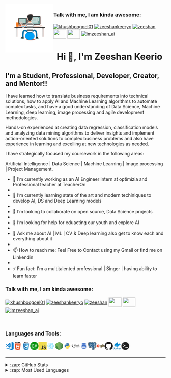
 <img align="left" alt="gif" src="https://github.com/imzeeshan-ai/imzeeshan-ai/blob/main/me.gif?raw=true" width="30%" height="30%" />
  
  ### Talk with me, I am kinda awesome:
<a href="https://www.linkedin.com/in/zeeshan-keerio" target="blank"><img align="center" src="https://cdn.jsdelivr.net/npm/simple-icons@3.0.1/icons/linkedin.svg" alt="khushboogoel01" height="30" width="40" /></a>
<a href="https://instagram.com/zeeshankeeryo" target="blank"><img align="center" src="https://cdn.jsdelivr.net/npm/simple-icons@3.0.1/icons/instagram.svg" alt="zeeshankeeryo" height="30" width="40" /></a>
<a href="https://www.youtube.com/c/zeeshan" target="blank"><img align="center" src="https://cdn.jsdelivr.net/npm/simple-icons@3.0.1/icons/youtube.svg" alt="zeeshan" height="30" width="40" /></a>
<a href="https://www.hackerrank.com/imzeeshan_ai" target="blank"><img align="center" src="https://cdn.jsdelivr.net/npm/simple-icons@3.0.1/icons/hackerrank.svg" height="30" width="40" /></a>
<a href="https://github.com/imzeeshan-ai" target="blank"><img align="center" src="https://cdn.jsdelivr.net/npm/simple-icons@3.0.1/icons/github.svg" height="30" width="40" /></a>
<a href="https://twitter.com/imzeeshan_ai" target="blank"><img align="center" src="https://cdn.jsdelivr.net/npm/simple-icons@3.0.1/icons/twitter.svg" alt="imzeeshan_ai" height="30" width="40" /></a>
<h1 align="center">Hi 👋, I'm Zeeshan Keerio</h1>

## I'm a Student, Professional, Developer, Creator, and Mentor!!

<p>

I have learned how to translate business requirements into technical solutions, how to apply AI and Machine Learning algorithms to automate complex tasks, and have a good understanding of Data Science, Machine Learning, deep learning, image processing and agile development methodologies.

Hands-on experienced at creating data regression, classification models and analyzing data mining algorithms to deliver insights and implement action-oriented solutions to complex business problems and also have experience in learning and excelling at new technologies as needed.

I have strategically focused my coursework in the following areas:

Artificial Intelligence | Data Science | Machine Learning | Image processing | Project Management.


</p>

- 🔭 I’m currently working as an AI Engineer intern at optimizia and Professional teacher at TeacherOn
- 
- 🌱 I’m currently learning state of the art and modern techiniques to develop AI, DS and Deep Learning models 
- 
- 👯 I’m looking to collaborate on open source, Data Science projects
- 
- 🤔 I’m looking for help for eduacting our youth and explore AI 
- 
- 💬 Ask me about AI | ML | CV & Deep learning also get to know each and everything about it  
- 
- 📫 How to reach me: Feel Free to Contact using my Gmail or find me on Linkendin 
- 
- ⚡ Fun fact: I'm a multitalented professional | Singer | having ability to learn faster 



### Talk with me, I am kinda awesome:
<a href="https://www.linkedin.com/in/zeeshan-keerio" target="blank"><img align="center" src="https://cdn.jsdelivr.net/npm/simple-icons@3.0.1/icons/linkedin.svg" alt="khushboogoel01" height="30" width="40" /></a>
<a href="https://instagram.com/zeeshankeeryo" target="blank"><img align="center" src="https://cdn.jsdelivr.net/npm/simple-icons@3.0.1/icons/instagram.svg" alt="zeeshankeeryo" height="30" width="40" /></a>
<a href="https://www.youtube.com/c/zeeshan" target="blank"><img align="center" src="https://cdn.jsdelivr.net/npm/simple-icons@3.0.1/icons/youtube.svg" alt="zeeshan" height="30" width="40" /></a>
<a href="https://www.hackerrank.com/imzeeshan_ai" target="blank"><img align="center" src="https://cdn.jsdelivr.net/npm/simple-icons@3.0.1/icons/hackerrank.svg" height="30" width="40" /></a>
<a href="https://github.com/imzeeshan-ai" target="blank"><img align="center" src="https://cdn.jsdelivr.net/npm/simple-icons@3.0.1/icons/github.svg" height="30" width="40" /></a>
<a href="https://twitter.com/imzeeshan_ai" target="blank"><img align="center" src="https://cdn.jsdelivr.net/npm/simple-icons@3.0.1/icons/twitter.svg" alt="imzeeshan_ai" height="30" width="40" /></a>



<br />


### Languages and Tools:

[<img align="left" alt="Visual Studio Code" width="26px" src="https://raw.githubusercontent.com/github/explore/80688e429a7d4ef2fca1e82350fe8e3517d3494d/topics/visual-studio-code/visual-studio-code.png" />][youtube]
[<img align="left" alt="HTML5" width="26px" src="https://raw.githubusercontent.com/github/explore/80688e429a7d4ef2fca1e82350fe8e3517d3494d/topics/html/html.png" />][youtube]
[<img align="left" alt="CSS3" width="26px" src="https://raw.githubusercontent.com/github/explore/80688e429a7d4ef2fca1e82350fe8e3517d3494d/topics/css/css.png" />][youtube]
[<img align="left" alt="CSharp" width="26px" src="https://raw.githubusercontent.com/github/explore/80688e429a7d4ef2fca1e82350fe8e3517d3494d/topics/csharp/csharp.png" />][youtube]
[<img align="left" alt="JavaScript" width="26px" src="https://raw.githubusercontent.com/github/explore/80688e429a7d4ef2fca1e82350fe8e3517d3494d/topics/javascript/javascript.png" />][youtube]
[<img align="left" alt="React" width="26px" src="https://raw.githubusercontent.com/github/explore/80688e429a7d4ef2fca1e82350fe8e3517d3494d/topics/react/react.png" />][youtube]
[<img align="left" alt="Node.js" width="26px" src="https://raw.githubusercontent.com/github/explore/80688e429a7d4ef2fca1e82350fe8e3517d3494d/topics/nodejs/nodejs.png" />][youtube]
[<img align="left" alt="python" width="26px" src="https://raw.githubusercontent.com/github/explore/80688e429a7d4ef2fca1e82350fe8e3517d3494d/topics/python/python.png" />][youtube]
[<img align="left" alt="flask" width="26px" src="https://raw.githubusercontent.com/github/explore/80688e429a7d4ef2fca1e82350fe8e3517d3494d/topics/flask/flask.png" />][youtube]
[<img align="left" alt="SQL" width="26px" src="https://raw.githubusercontent.com/github/explore/80688e429a7d4ef2fca1e82350fe8e3517d3494d/topics/sql/sql.png" />][youtube]
[<img align="left" alt="postgreSQL" width="26px" src="https://raw.githubusercontent.com/github/explore/80688e429a7d4ef2fca1e82350fe8e3517d3494d/topics/postgresql/postgresql.png" />][youtube]
[<img align="left" alt="Git" width="26px" src="https://raw.githubusercontent.com/github/explore/80688e429a7d4ef2fca1e82350fe8e3517d3494d/topics/git/git.png" />][youtube]
[<img align="left" alt="GitHub" width="26px" src="https://raw.githubusercontent.com/github/explore/78df643247d429f6cc873026c0622819ad797942/topics/github/github.png" />][youtube]
[<img align="left" alt="Docker" width="26px" src="https://raw.githubusercontent.com/github/explore/80688e429a7d4ef2fca1e82350fe8e3517d3494d/topics/docker/docker.png" />][youtube]
[<img align="left" alt="Terminal" width="26px" src="https://raw.githubusercontent.com/github/explore/80688e429a7d4ef2fca1e82350fe8e3517d3494d/topics/terminal/terminal.png" />][youtube]

<br />
<br />


---

<details>
  <summary>:zap: GitHub Stats</summary>

  <img align="left" alt="Anna's GitHub Stats" src="https://github-readme-stats.vercel.app/api?username=imzeeshan-ai&show_icons=true&hide_border=true" />

</details>

<details>
  <summary>:zap: Most Used Languages</summary>

<img align="left" alt="Anna's GitHub Top Languages" src="https://github-readme-stats.vercel.app/api/top-langs/?username=imzeeshan-ai" />

</details>

[website]: https://imzeeshan-ai.github.io/
[youtube]: https://www.youtube.com/channel/UCFzjCXfzHRDR8lCDXZBGhTw
[instagram]: https://www.instagram.com/zeeshankeeryo/
[linkedin]: https://www.linkedin.com/in/zeeshan-keerio-b6a381142/
[portfolio]: https://imzeeshan-ai.github.io/





